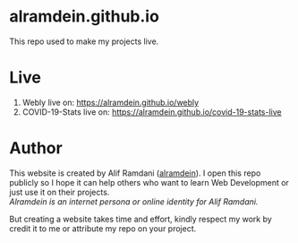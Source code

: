 # alramdein.github.io

This repo used to make my projects live. 

# Live

1. Webly live on: https://alramdein.github.io/webly <br/>
2. COVID-19-Stats live on: https://alramdein.github.io/covid-19-stats-live

# Author

This website is created by Alif Ramdani ([alramdein](https://github.com/alramdein)). I open this repo publicly so I hope it can help others who want to learn Web Development or just use it on their projects. <br/>
*Alramdein is an internet persona or online identity for Alif Ramdani.*

But creating a website takes time and effort, kindly respect my work by credit it to me or attribute my repo on your project.

